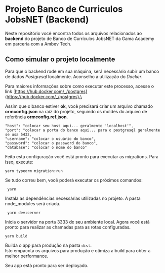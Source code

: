 # Projeto Banco de Curriculos JobsNET (Backend)

Neste repositório você encontra todos os arquivos relacionados ao **backend** do projeto de Banco de Currículos JobsNET da Gama Academy em parceria com a Ambev Tech.

## Como simular o projeto localmente

Para que o backend rode em sua máquina, será necessário subir um banco de dados *Postgresql* localmente.
Aconselho a utilização do *Docker*.

Para maiores informações sobre como executar este processo, acesse o link [https://hub.docker.com/_/postgres](https://hub.docker.com/_/postgres).\

Assim que o banco estiver **ok**, você precisará criar um arquivo chamado **ormconfig.json** na raíz do projeto, seguindo os moldes do arquivo de referência **ormconfig.ref.json**.

    "host": "colocar seu host aqui... geralmente 'localhost'",
    "port": "colocar a porta do banco aqui... para o postgresql geralmente se usa 5432,
    "username": "colocar o usuário do banco",
    "password": "colocar o password do banco",
    "database": "colocar o nome do banco"

Feito esta configuração você está pronto para executar as migrations.
Para isso, execute:

    yarn typeorm migration:run

Se tudo correu bem, você poderá executar os próximos comandos:

     yarn

 
Instala as dependências necessárias utilizadas no projeto.
A pasta node_modules será criada.

     yarn dev:server

Inicia o servidor na porta 3333 do seu ambiente local.
Agora você está pronto para realizar as chamadas para as rotas configuradas.

    yarn build

Builda o app para produção na pasta `dist`.\
Isto empacota os arquivos para produção e otimiza a build para obter a melhor performance.

Seu app está pronto para ser deployado.
